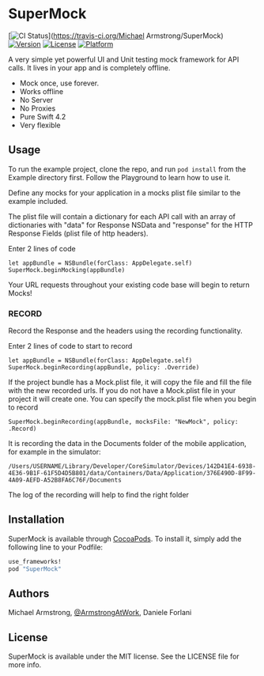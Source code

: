 # SuperMock

[![CI Status](http://img.shields.io/travis/michaelarmstrong/SuperMock.svg?style=flat)](https://travis-ci.org/Michael Armstrong/SuperMock)
[![Version](https://img.shields.io/cocoapods/v/SuperMock.svg?style=flat)](http://cocoapods.org/pods/SuperMock)
[![License](https://img.shields.io/cocoapods/l/SuperMock.svg?style=flat)](http://cocoapods.org/pods/SuperMock)
[![Platform](https://img.shields.io/cocoapods/p/SuperMock.svg?style=flat)](http://cocoapods.org/pods/SuperMock)

A very simple yet powerful UI and Unit testing mock framework for API calls. It lives in your app and is completely offline.

* Mock once, use forever.
* Works offline
* No Server
* No Proxies
* Pure Swift 4.2
* Very flexible


## Usage

To run the example project, clone the repo, and run `pod install` from the Example directory first.
Follow the Playground to learn how to use it.

Define any mocks for your application in a mocks plist file similar to the example included.

The plist file will contain a dictionary for each API call with an array of dictionaries with "data" for Response NSData and "response" for the HTTP Response Fields (plist file of http headers).

Enter 2 lines of code 
```
let appBundle = NSBundle(forClass: AppDelegate.self)
SuperMock.beginMocking(appBundle)
```

Your URL requests throughout your existing code base will begin to return Mocks!


### RECORD 
Record the Response and the headers using the recording functionality.

Enter 2 lines of code to start to record
```
let appBundle = NSBundle(forClass: AppDelegate.self)
SuperMock.beginRecording(appBundle, policy: .Override)
```
If the project bundle has a Mock.plist file, it will copy the file and fill the file with the new recorded urls. 
If you do not have a Mock.plist file in your project it will create one.
You can specify the mock.plist file when you begin to record
```
SuperMock.beginRecording(appBundle, mocksFile: "NewMock", policy: .Record)
```
It is recording the data in the Documents folder of the mobile application, for example in the simulator:
```
/Users/USERNAME/Library/Developer/CoreSimulator/Devices/142D41E4-6938-4E36-9B1F-61F5D4D5B801/data/Containers/Data/Application/376E490D-8F99-4A09-AEFD-A52B8FA6C76F/Documents
```

The log of the recording will help to find the right folder


## Installation

SuperMock is available through [CocoaPods](http://cocoapods.org). To install
it, simply add the following line to your Podfile:

```ruby
use_frameworks!
pod "SuperMock"
```

## Authors

Michael Armstrong, [@ArmstrongAtWork](http://twitter.com/ArmstrongAtWork), Daniele Forlani

## License

SuperMock is available under the MIT license. See the LICENSE file for more info.
